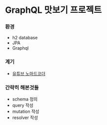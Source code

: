 # GraphQL 맛보기 프로젝트

### 환경


* h2 database
* JPA
* Graphql

### 계기

* [유튜브 노마드코더](https://www.youtube.com/watch?v=N-81mS2vldI)


### 간략히 해본것들

* schema 정의
* query 작성
* mutation 작성
* resolver 작성
